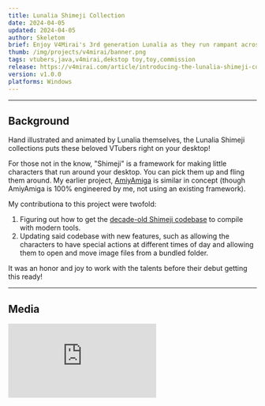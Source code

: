 ```yaml
---
title: Lunalia Shimeji Collection
date: 2024-04-05
updated: 2024-04-05
author: Skeletom
brief: Enjoy V4Mirai's 3rd generation Lunalia as they run rampant across your workspace with these hand-illustrated desktop buddies!
thumb: /img/projects/v4mirai/banner.png
tags: vtubers,java,v4mirai,dekstop toy,toy,commission
release: https://v4mirai.com/article/introducing-the-lunalia-shimeji-collection/
version: v1.0.0
platforms: Windows
---
```


---

## Background

Hand illustrated and animated by Lunalia themselves, the Lunalia Shimeji collections puts these beloved VTubers right on your desktop!

For those not in the know, "Shimeji" is a framework for making little characters that run around your desktop. You can pick them up and fling them around. My earlier project, [AmiyAmiga](/projects/amiyamiga) is similar in concept (though AmiyAmiga is 100% engineered by me, not using an existing framework).

My contributiona to this project were twofold:
1. Figuring out how to get the [decade-old Shimeji codebase](https://github.com/TigerHix/shimeji-ee) to compile with modern tools.
2. Updating said codebase with new features, such as allowing the characters to have special actions at different times of day and allowing them to open and move image files from a bundled folder.

It was an honor and joy to work with the talents before their debut getting this ready!

---

## Media

<iframe class="yt-embed" src="https://www.youtube.com/embed/9Kr10VPx0I4?si=T5fzAIXSUqHD0CYA" title="YouTube video player" frameborder="0" allow="accelerometer; autoplay; clipboard-write; encrypted-media; gyroscope; picture-in-picture; web-share" referrerpolicy="strict-origin-when-cross-origin" allowfullscreen></iframe>
